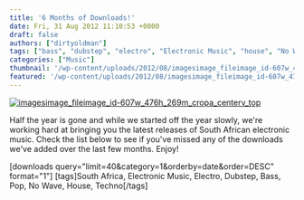 ```yaml
---
title: '6 Months of Downloads!'
date: Fri, 31 Aug 2012 11:10:53 +0000
draft: false
authors: ["dirtyoldman"]
tags: ["bass", "dubstep", "electro", "Electronic Music", "house", "No Wave", "Pop", "south africa", "techno"]
categories: ["Music"]
thumbnail: '/wp-content/uploads/2012/08/imagesimage_fileimage_id-607w_476h_269m_cropa_centerv_top-150x150.jpg'
featured: '/wp-content/uploads/2012/08/imagesimage_fileimage_id-607w_476h_269m_cropa_centerv_top-304x190.jpg'
---
```


[![](/wp-content/uploads/2012/08/imagesimage_fileimage_id-607w_476h_269m_cropa_centerv_top.jpg "imagesimage_fileimage_id-607w_476h_269m_cropa_centerv_top")](/2012/08/31/6-months-of-downloads/imagesimage_fileimage_id-607w_476h_269m_cropa_centerv_top/)

Half the year is gone and while we started off the year slowly, we're working hard at bringing you the latest releases of South African electronic music. Check the list below to see if you've missed any of the downloads we've added over the last few months. Enjoy!

\[downloads query="limit=40&category=1&orderby=date&order=DESC" format="1"\] \[tags\]South Africa, Electronic Music, Electro, Dubstep, Bass, Pop, No Wave, House, Techno\[/tags\]